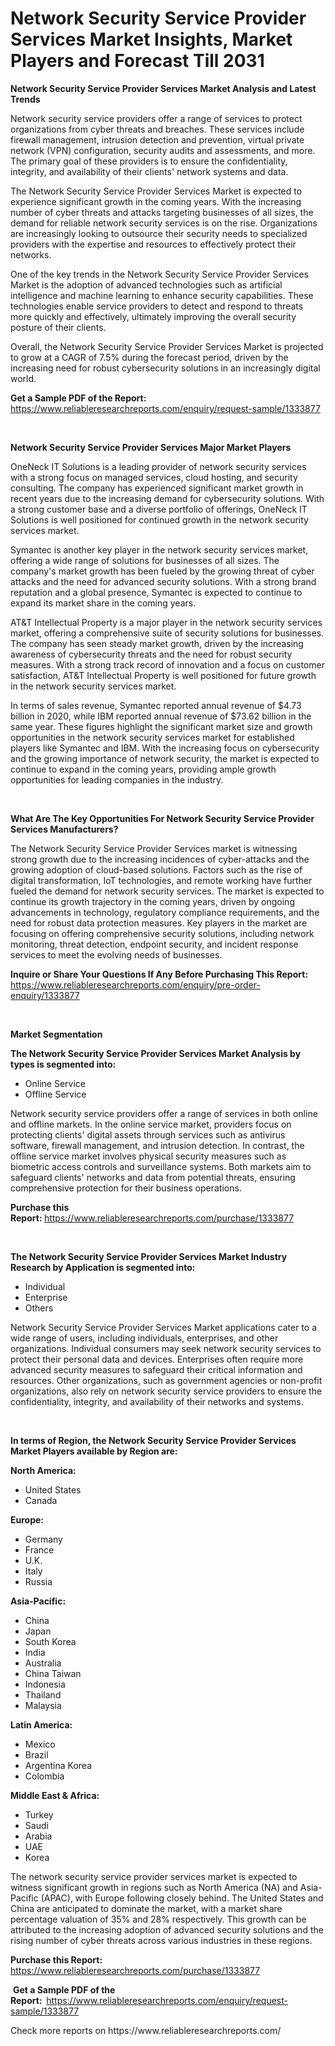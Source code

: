 <p><h1>Network Security Service Provider Services Market Insights, Market Players and Forecast Till 2031</h1></p><p><strong>Network Security Service Provider Services Market Analysis and Latest Trends</strong></p>
<p><p>Network security service providers offer a range of services to protect organizations from cyber threats and breaches. These services include firewall management, intrusion detection and prevention, virtual private network (VPN) configuration, security audits and assessments, and more. The primary goal of these providers is to ensure the confidentiality, integrity, and availability of their clients' network systems and data.</p><p>The Network Security Service Provider Services Market is expected to experience significant growth in the coming years. With the increasing number of cyber threats and attacks targeting businesses of all sizes, the demand for reliable network security services is on the rise. Organizations are increasingly looking to outsource their security needs to specialized providers with the expertise and resources to effectively protect their networks.</p><p>One of the key trends in the Network Security Service Provider Services Market is the adoption of advanced technologies such as artificial intelligence and machine learning to enhance security capabilities. These technologies enable service providers to detect and respond to threats more quickly and effectively, ultimately improving the overall security posture of their clients.</p><p>Overall, the Network Security Service Provider Services Market is projected to grow at a CAGR of 7.5% during the forecast period, driven by the increasing need for robust cybersecurity solutions in an increasingly digital world.</p></p>
<p><strong>Get a Sample PDF of the Report:&nbsp;</strong> <a href="https://www.reliableresearchreports.com/enquiry/request-sample/1333877">https://www.reliableresearchreports.com/enquiry/request-sample/1333877</a></p>
<p>&nbsp;</p>
<p><strong>Network Security Service Provider Services Major Market Players</strong></p>
<p><p>OneNeck IT Solutions is a leading provider of network security services with a strong focus on managed services, cloud hosting, and security consulting. The company has experienced significant market growth in recent years due to the increasing demand for cybersecurity solutions. With a strong customer base and a diverse portfolio of offerings, OneNeck IT Solutions is well positioned for continued growth in the network security services market.</p><p>Symantec is another key player in the network security services market, offering a wide range of solutions for businesses of all sizes. The company's market growth has been fueled by the growing threat of cyber attacks and the need for advanced security solutions. With a strong brand reputation and a global presence, Symantec is expected to continue to expand its market share in the coming years.</p><p>AT&T Intellectual Property is a major player in the network security services market, offering a comprehensive suite of security solutions for businesses. The company has seen steady market growth, driven by the increasing awareness of cybersecurity threats and the need for robust security measures. With a strong track record of innovation and a focus on customer satisfaction, AT&T Intellectual Property is well positioned for future growth in the network security services market.</p><p>In terms of sales revenue, Symantec reported annual revenue of $4.73 billion in 2020, while IBM reported annual revenue of $73.62 billion in the same year. These figures highlight the significant market size and growth opportunities in the network security services market for established players like Symantec and IBM. With the increasing focus on cybersecurity and the growing importance of network security, the market is expected to continue to expand in the coming years, providing ample growth opportunities for leading companies in the industry.</p></p>
<p>&nbsp;</p>
<p><strong>What Are The Key Opportunities For Network Security Service Provider Services Manufacturers?</strong></p>
<p><p>The Network Security Service Provider Services market is witnessing strong growth due to the increasing incidences of cyber-attacks and the growing adoption of cloud-based solutions. Factors such as the rise of digital transformation, IoT technologies, and remote working have further fueled the demand for network security services. The market is expected to continue its growth trajectory in the coming years, driven by ongoing advancements in technology, regulatory compliance requirements, and the need for robust data protection measures. Key players in the market are focusing on offering comprehensive security solutions, including network monitoring, threat detection, endpoint security, and incident response services to meet the evolving needs of businesses.</p></p>
<p><strong>Inquire or Share Your Questions If Any Before Purchasing This Report:</strong> <a href="https://www.reliableresearchreports.com/enquiry/pre-order-enquiry/1333877">https://www.reliableresearchreports.com/enquiry/pre-order-enquiry/1333877</a></p>
<p>&nbsp;</p>
<p><strong>Market Segmentation</strong></p>
<p><strong>The Network Security Service Provider Services Market Analysis by types is segmented into:</strong></p>
<p><ul><li>Online Service</li><li>Offline Service</li></ul></p>
<p><p>Network security service providers offer a range of services in both online and offline markets. In the online service market, providers focus on protecting clients' digital assets through services such as antivirus software, firewall management, and intrusion detection. In contrast, the offline service market involves physical security measures such as biometric access controls and surveillance systems. Both markets aim to safeguard clients' networks and data from potential threats, ensuring comprehensive protection for their business operations.</p></p>
<p><strong>Purchase this Report:&nbsp;</strong><a href="https://www.reliableresearchreports.com/purchase/1333877">https://www.reliableresearchreports.com/purchase/1333877</a></p>
<p>&nbsp;</p>
<p><strong>The Network Security Service Provider Services Market Industry Research by Application is segmented into:</strong></p>
<p><ul><li>Individual</li><li>Enterprise</li><li>Others</li></ul></p>
<p><p>Network Security Service Provider Services Market applications cater to a wide range of users, including individuals, enterprises, and other organizations. Individual consumers may seek network security services to protect their personal data and devices. Enterprises often require more advanced security measures to safeguard their critical information and resources. Other organizations, such as government agencies or non-profit organizations, also rely on network security service providers to ensure the confidentiality, integrity, and availability of their networks and systems.</p></p>
<p>&nbsp;</p>
<p><strong>In terms of Region, the Network Security Service Provider Services Market Players available by Region are:</strong></p>
<p>
    <p> <strong> North America: </strong>
        <ul>
            <li>United States</li>
            <li>Canada</li>
        </ul>
        </p> 
    <p> <strong> Europe: </strong>
        <ul>
            <li>Germany</li>
            <li>France</li>
            <li>U.K.</li>
            <li>Italy</li>
            <li>Russia</li>
        </ul>
        </p> 
    <p> <strong> Asia-Pacific: </strong>
        <ul>
            <li>China</li>
            <li>Japan</li>
            <li>South Korea</li>
            <li>India</li>
            <li>Australia</li>
            <li>China Taiwan</li>
            <li>Indonesia</li>
            <li>Thailand</li>
            <li>Malaysia</li>
        </ul>
        </p> 
    <p> <strong> Latin America: </strong>
        <ul>
            <li>Mexico</li>
            <li>Brazil</li>
            <li>Argentina Korea</li>
            <li>Colombia</li>
        </ul>
        </p> 
    <p> <strong> Middle East & Africa: </strong>
        <ul>
            <li>Turkey</li>
            <li>Saudi</li>
            <li>Arabia</li>
            <li>UAE</li>
            <li>Korea</li>
        </ul>
    </p>
    </p>
<p><p>The network security service provider services market is expected to witness significant growth in regions such as North America (NA) and Asia-Pacific (APAC), with Europe following closely behind. The United States and China are anticipated to dominate the market, with a market share percentage valuation of 35% and 28% respectively. This growth can be attributed to the increasing adoption of advanced security solutions and the rising number of cyber threats across various industries in these regions.</p></p>
<p><strong>Purchase this Report: </strong><a href="https://www.reliableresearchreports.com/purchase/1333877">https://www.reliableresearchreports.com/purchase/1333877</a></p>
<p>&nbsp;<strong>Get a Sample PDF of the Report:&nbsp;&nbsp;</strong><a href="https://www.reliableresearchreports.com/enquiry/request-sample/1333877">https://www.reliableresearchreports.com/enquiry/request-sample/1333877</a></p>
<p><strong></strong></p>
<p>Check more reports on https://www.reliableresearchreports.com/</p>